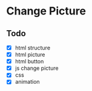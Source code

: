 # Change Picture

## Todo

- [x] html structure
- [x] html picture
- [x] html button
- [x] js change picture
- [x] css
- [x] animation
